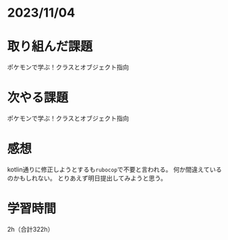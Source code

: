 # 2023/11/04
# 取り組んだ課題
ポケモンで学ぶ！クラスとオブジェクト指向
  
# 次やる課題
ポケモンで学ぶ！クラスとオブジェクト指向

# 感想
kotlin通りに修正しようとするも`rubocop`で不要と言われる。
何か間違えているのかもしれない。
とりあえず明日提出してみようと思う。

# 学習時間
2h（合計322h）
